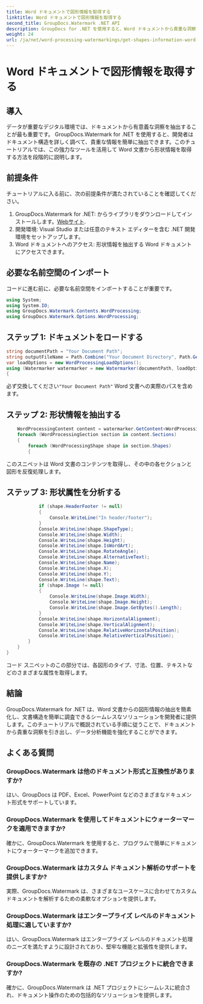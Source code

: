 ```yaml
---
title: Word ドキュメントで図形情報を取得する
linktitle: Word ドキュメントで図形情報を取得する
second_title: GroupDocs.Watermark .NET API
description: GroupDocs for .NET を使用すると、Word ドキュメントから貴重な洞察を簡単に得ることができます。形状情報をシームレスに抽出してデータ分析を強化します。
weight: 24
url: /ja/net/word-processing-watermarkings/get-shapes-information-word-docs/
---
```


# Word ドキュメントで図形情報を取得する

## 導入
データが重要なデジタル環境では、ドキュメントから有意義な洞察を抽出することが最も重要です。 GroupDocs.Watermark for .NET を使用すると、開発者はドキュメント構造を詳しく調べて、貴重な情報を簡単に抽出できます。このチュートリアルでは、この強力なツールを活用して Word 文書から形状情報を取得する方法を段階的に説明します。
## 前提条件
チュートリアルに入る前に、次の前提条件が満たされていることを確認してください。
1.  GroupDocs.Watermark for .NET: からライブラリをダウンロードしてインストールします。[Webサイト](https://releases.groupdocs.com/Watermark/net/).
2. 開発環境: Visual Studio または任意のテキスト エディターを含む .NET 開発環境をセットアップします。
3. Word ドキュメントへのアクセス: 形状情報を抽出する Word ドキュメントにアクセスできます。

## 必要な名前空間のインポート
コードに進む前に、必要な名前空間をインポートすることが重要です。
```csharp
using System;
using System.IO;
using GroupDocs.Watermark.Contents.WordProcessing;
using GroupDocs.Watermark.Options.WordProcessing;
```
## ステップ 1: ドキュメントをロードする
```csharp
string documentPath = "Your Document Path";
string outputFileName = Path.Combine("Your Document Directory", Path.GetFileName(documentPath));
var loadOptions = new WordProcessingLoadOptions();
using (Watermarker watermarker = new Watermarker(documentPath, loadOptions))
{
```
必ず交換してください`"Your Document Path"` Word 文書への実際のパスを含めます。
## ステップ 2: 形状情報を抽出する
```csharp
	WordProcessingContent content = watermarker.GetContent<WordProcessingContent>();
	foreach (WordProcessingSection section in content.Sections)
	{
		foreach (WordProcessingShape shape in section.Shapes)
		{
```
このスニペットは Word 文書のコンテンツを取得し、その中の各セクションと図形を反復処理します。
## ステップ 3: 形状属性を分析する
```csharp
			if (shape.HeaderFooter != null)
			{
				Console.WriteLine("In header/footer");
			}
			Console.WriteLine(shape.ShapeType);
			Console.WriteLine(shape.Width);
			Console.WriteLine(shape.Height);
			Console.WriteLine(shape.IsWordArt);
			Console.WriteLine(shape.RotateAngle);
			Console.WriteLine(shape.AlternativeText);
			Console.WriteLine(shape.Name);
			Console.WriteLine(shape.X);
			Console.WriteLine(shape.Y);
			Console.WriteLine(shape.Text);
			if (shape.Image != null)
			{
				Console.WriteLine(shape.Image.Width);
				Console.WriteLine(shape.Image.Height);
				Console.WriteLine(shape.Image.GetBytes().Length);
			}
			Console.WriteLine(shape.HorizontalAlignment);
			Console.WriteLine(shape.VerticalAlignment);
			Console.WriteLine(shape.RelativeHorizontalPosition);
			Console.WriteLine(shape.RelativeVerticalPosition);
		}
	}
}
```
コード スニペットのこの部分では、各図形のタイプ、寸法、位置、テキストなどのさまざまな属性を取得します。

## 結論
GroupDocs.Watermark for .NET は、Word 文書からの図形情報の抽出を簡素化し、文書構造を簡単に調査できるシームレスなソリューションを開発者に提供します。このチュートリアルで概説されている手順に従うことで、ドキュメントから貴重な洞察を引き出し、データ分析機能を強化することができます。
## よくある質問
### GroupDocs.Watermark は他のドキュメント形式と互換性がありますか?
はい、GroupDocs は PDF、Excel、PowerPoint などのさまざまなドキュメント形式をサポートしています。
### GroupDocs.Watermark を使用してドキュメントにウォーターマークを適用できますか?
確かに、GroupDocs.Watermark を使用すると、プログラムで簡単にドキュメントにウォーターマークを追加できます。
### GroupDocs.Watermark はカスタム ドキュメント解析のサポートを提供しますか?
実際、GroupDocs.Watermark は、さまざまなユースケースに合わせてカスタム ドキュメントを解析するための柔軟なオプションを提供します。
### GroupDocs.Watermark はエンタープライズ レベルのドキュメント処理に適していますか?
はい、GroupDocs.Watermark はエンタープライズ レベルのドキュメント処理のニーズを満たすように設計されており、堅牢な機能と拡張性を提供します。
### GroupDocs.Watermark を既存の .NET プロジェクトに統合できますか?
確かに、GroupDocs.Watermark は .NET プロジェクトにシームレスに統合され、ドキュメント操作のための包括的なソリューションを提供します。